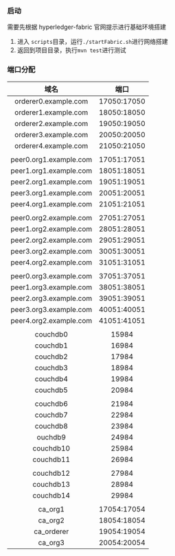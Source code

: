 ### 启动
需要先根据 hyperledger-fabric 官网提示进行基础环境搭建
1. 进入 `scripts`目录，运行`./startFabric.sh`进行网络搭建
2. 返回到项目目录，执行`mvn test`进行测试

### 端口分配

|          域名          |    端口     |
| :--------------------: | :---------: |
|  orderer0.example.com  | 17050:17050 |
|  orderer1.example.com  | 18050:18050 |
|  orderer2.example.com  | 19050:19050 |
|  orderer3.example.com  | 20050:20050 |
|  orderer4.example.com  | 21050:21050 |
|                        |             |
| peer0.org1.example.com | 17051:17051 |
| peer1.org1.example.com | 18051:18051 |
| peer2.org1.example.com | 19051:19051 |
| peer3.org1.example.com | 20051:20051 |
| peer4.org1.example.com | 21051:21051 |
|                        |             |
| peer0.org2.example.com | 27051:27051 |
| peer1.org2.example.com | 28051:28051 |
| peer2.org2.example.com | 29051:29051 |
| peer3.org2.example.com | 30051:30051 |
| peer4.org2.example.com | 31051:31051 |
|                        |             |
| peer0.org3.example.com | 37051:37051 |
| peer1.org3.example.com | 38051:38051 |
| peer2.org3.example.com | 39051:39051 |
| peer3.org3.example.com | 40051:40051 |
| peer4.org2.example.com | 41051:41051 |
|                        |             |
|        couchdb0        |    15984    |
|        couchdb1        |    16984    |
|        couchdb2        |    17984    |
|        couchdb3        |    18984    |
|        couchdb4        |    19984    |
|        couchdb5        |    20984    |
|                        |             |
|        couchdb6        |    21984    |
|        couchdb7        |    22984    |
|        couchdb8        |    23984    |
|        ouchdb9         |    24984    |
|       couchdb10        |    25984    |
|       couchdb11        |    26984    |
|                        |             |
|       couchdb12        |    27984    |
|       couchdb13        |    28984    |
|       couchdb14        |    29984    |
|                        |             |
|        ca_org1         | 17054:17054 |
|        ca_org2         | 18054:18054 |
|       ca_orderer       | 19054:19054 |
|        ca_org3         | 20054:20054 |